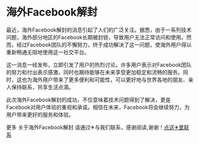 # 海外Facebook解封

最近，海外Facebook解封的消息引起了人们的广泛关注。据悉，由于一系列技术问题，海外部分地区的Facebook长期被封锁，导致用户无法正常访问和使用。然而，经过Facebook团队的不懈努力，终于成功解决了这一问题，使海外用户得以重新畅通无阻地使用这一社交平台。

这一消息一经发布，立即引发了用户的热烈讨论。许多用户表示对Facebook团队的努力和付出表示感激，同时也期待能够在未来享受更加稳定和流畅的服务。同时，这也为海外用户带来了更多便利和可能性，可以更好地与世界各地的朋友、亲人保持联系，共享生活点滴。

此次海外Facebook解封的成功，不仅意味着技术问题得到了解决，更是Facebook对用户体验的重视和承诺。相信在未来，Facebook将会继续努力，为用户带来更好的服务和体验。

更多 关于海外Facebook解封 请通过✈与我们联系，感谢阅读,谢谢！[点这✈里联系](https://b.k02.cc)